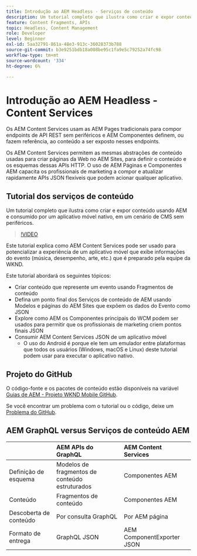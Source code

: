 ```yaml
---
title: Introdução ao AEM Headless - Serviços de conteúdo
description: Um tutorial completo que ilustra como criar e expor conteúdo usando o AEM Headless.
feature: Content Fragments, APIs
topic: Headless, Content Management
role: Developer
level: Beginner
exl-id: 5aa32791-861a-48e3-913c-36028373b788
source-git-commit: b3e9251bdb18a008be95c1fa9e5c79252a74fc98
workflow-type: tm+mt
source-wordcount: '334'
ht-degree: 6%

---
```


# Introdução ao AEM Headless - Content Services

Os AEM Content Services usam as AEM Pages tradicionais para compor endpoints de API REST sem periféricos e AEM Componentes definem, ou fazem referência, ao conteúdo a ser exposto nesses endpoints.

Os AEM Content Services permitem as mesmas abstrações de conteúdo usadas para criar páginas da Web no AEM Sites, para definir o conteúdo e os esquemas dessas APIs HTTP. O uso de AEM Páginas e Componentes AEM capacita os profissionais de marketing a compor e atualizar rapidamente APIs JSON flexíveis que podem acionar qualquer aplicativo.

## Tutorial dos serviços de conteúdo

Um tutorial completo que ilustra como criar e expor conteúdo usando AEM e consumido por um aplicativo móvel nativo, em um cenário de CMS sem periféricos.

>[!VIDEO](https://video.tv.adobe.com/v/28315?quality=12&learn=on)

Este tutorial explica como AEM Content Services pode ser usado para potencializar a experiência de um aplicativo móvel que exibe informações do evento (música, desempenho, arte, etc.) que é preparado pela equipe da WKND.

Este tutorial abordará os seguintes tópicos:

* Criar conteúdo que represente um evento usando Fragmentos de conteúdo
* Defina um ponto final dos Serviços de conteúdo de AEM usando Modelos e páginas do AEM Sites que expõem os dados do Evento como JSON
* Explore como AEM os Componentes principais do WCM podem ser usados para permitir que os profissionais de marketing criem pontos finais JSON
* Consumir AEM Content Services JSON de um aplicativo móvel
   * O uso do Android é porque ele tem um emulador entre plataformas que todos os usuários (Windows, macOS e Linux) deste tutorial podem usar para executar o aplicativo nativo.

## Projeto do GitHub

O código-fonte e os pacotes de conteúdo estão disponíveis na variável [Guias de AEM - Projeto WKND Mobile GitHub](https://github.com/adobe/aem-guides-wknd-mobile).

Se você encontrar um problema com o tutorial ou o código, deixe um [Problema do GitHub](https://github.com/adobe/aem-guides-wknd-mobile/issues).

## AEM GraphQL versus Serviços de conteúdo AEM

|  | AEM APIs do GraphQL | AEM Content Services |
|--------------------------------|:-----------------|:---------------------|
| Definição de esquema | Modelos de fragmentos de conteúdo estruturados | Componentes AEM |
| Conteúdo | Fragmentos de conteúdo | Componentes AEM |
| Descoberta de conteúdo | Por consulta GraphQL | Por AEM página |
| Formato de entrega | GraphQL JSON | AEM ComponentExporter JSON |
